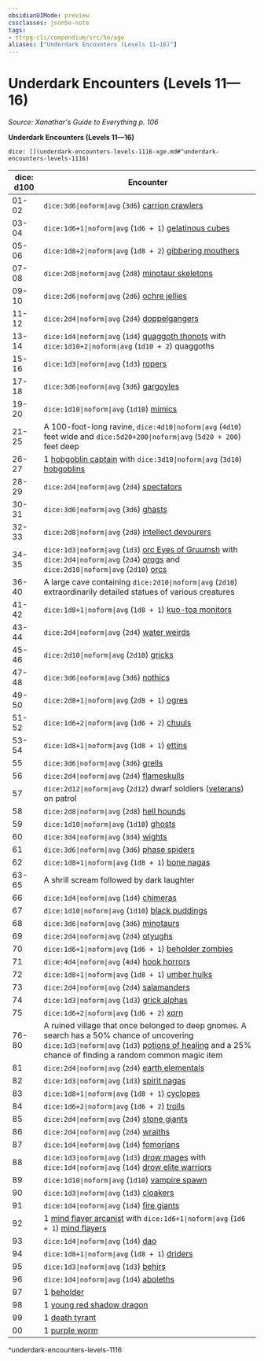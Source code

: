 ```yaml
---
obsidianUIMode: preview
cssclasses: json5e-note
tags:
- ttrpg-cli/compendium/src/5e/xge
aliases: ["Underdark Encounters (Levels 11—16)"]
---
```

# Underdark Encounters (Levels 11—16)
*Source: Xanathar's Guide to Everything p. 106* 

**Underdark Encounters (Levels 11—16)**

`dice: [](underdark-encounters-levels-1116-xge.md#^underdark-encounters-levels-1116)`

| dice: d100 | Encounter |
|------------|-----------|
| 01-02 | `dice:3d6\|noform\|avg` (`3d6`) [carrion crawlers](3-Compendium/bestiary/monstrosity/carrion-crawler-xmm.md) |
| 03-04 | `dice:1d6+1\|noform\|avg` (`1d6 + 1`) [gelatinous cubes](3-Compendium/bestiary/ooze/gelatinous-cube-xmm.md) |
| 05-06 | `dice:1d8+2\|noform\|avg` (`1d8 + 2`) [gibbering mouthers](3-Compendium/bestiary/aberration/gibbering-mouther-xmm.md) |
| 07-08 | `dice:2d8\|noform\|avg` (`2d8`) [minotaur skeletons](3-Compendium/bestiary/undead/minotaur-skeleton-xmm.md) |
| 09-10 | `dice:2d6\|noform\|avg` (`2d6`) [ochre jellies](3-Compendium/bestiary/ooze/ochre-jelly-xmm.md) |
| 11-12 | `dice:2d4\|noform\|avg` (`2d4`) [doppelgangers](3-Compendium/bestiary/monstrosity/doppelganger-xmm.md) |
| 13-14 | `dice:1d4\|noform\|avg` (`1d4`) [quaggoth thonots](3-Compendium/bestiary/monstrosity/quaggoth-thonot-xmm.md) with `dice:1d10+2\|noform\|avg` (`1d10 + 2`) quaggoths |
| 15-16 | `dice:1d3\|noform\|avg` (`1d3`) [ropers](3-Compendium/bestiary/aberration/roper-xmm.md) |
| 17-18 | `dice:3d6\|noform\|avg` (`3d6`) [gargoyles](3-Compendium/bestiary/elemental/gargoyle-xmm.md) |
| 19-20 | `dice:1d10\|noform\|avg` (`1d10`) [mimics](3-Compendium/bestiary/monstrosity/mimic-xmm.md) |
| 21-25 | A 100-foot-long ravine, `dice:4d10\|noform\|avg` (`4d10`) feet wide and `dice:5d20+200\|noform\|avg` (`5d20 + 200`) feet deep |
| 26-27 | 1 [hobgoblin captain](3-Compendium/bestiary/fey/hobgoblin-captain-xmm.md) with `dice:3d10\|noform\|avg` (`3d10`) [hobgoblins](3-Compendium/bestiary/fey/hobgoblin-warrior-xmm.md) |
| 28-29 | `dice:2d4\|noform\|avg` (`2d4`) [spectators](3-Compendium/bestiary/aberration/spectator-xmm.md) |
| 30-31 | `dice:3d6\|noform\|avg` (`3d6`) [ghasts](3-Compendium/bestiary/undead/ghast-xmm.md) |
| 32-33 | `dice:2d8\|noform\|avg` (`2d8`) [intellect devourers](3-Compendium/bestiary/aberration/intellect-devourer-xmm.md) |
| 34-35 | `dice:1d3\|noform\|avg` (`1d3`) [orc Eyes of Gruumsh](3-Compendium/bestiary/humanoid/cultist-fanatic-xmm.md) with `dice:2d4\|noform\|avg` (`2d4`) [orogs](3-Compendium/bestiary/humanoid/berserker-xmm.md) and `dice:2d10\|noform\|avg` (`2d10`) [orcs](3-Compendium/bestiary/humanoid/tough-xmm.md) |
| 36-40 | A large cave containing `dice:2d10\|noform\|avg` (`2d10`) extraordinarily detailed statues of various creatures |
| 41-42 | `dice:1d8+1\|noform\|avg` (`1d8 + 1`) [kuo-toa monitors](3-Compendium/bestiary/aberration/kuo-toa-monitor-xmm.md) |
| 43-44 | `dice:2d4\|noform\|avg` (`2d4`) [water weirds](3-Compendium/bestiary/elemental/water-weird-xmm.md) |
| 45-46 | `dice:2d10\|noform\|avg` (`2d10`) [gricks](3-Compendium/bestiary/aberration/grick-xmm.md) |
| 47-48 | `dice:3d6\|noform\|avg` (`3d6`) [nothics](3-Compendium/bestiary/aberration/nothic-xmm.md) |
| 49-50 | `dice:2d8+1\|noform\|avg` (`2d8 + 1`) [ogres](3-Compendium/bestiary/giant/ogre-xmm.md) |
| 51-52 | `dice:1d6+2\|noform\|avg` (`1d6 + 2`) [chuuls](3-Compendium/bestiary/aberration/chuul-xmm.md) |
| 53-54 | `dice:1d8+1\|noform\|avg` (`1d8 + 1`) [ettins](3-Compendium/bestiary/giant/ettin-xmm.md) |
| 55 | `dice:3d6\|noform\|avg` (`3d6`) [grells](3-Compendium/bestiary/aberration/grell-xmm.md) |
| 56 | `dice:2d4\|noform\|avg` (`2d4`) [flameskulls](3-Compendium/bestiary/undead/flameskull-xmm.md) |
| 57 | `dice:2d12\|noform\|avg` (`2d12`) dwarf soldiers ([veterans](3-Compendium/bestiary/humanoid/warrior-veteran-xmm.md)) on patrol |
| 58 | `dice:2d8\|noform\|avg` (`2d8`) [hell hounds](3-Compendium/bestiary/fiend/hell-hound-xmm.md) |
| 59 | `dice:1d10\|noform\|avg` (`1d10`) [ghosts](3-Compendium/bestiary/undead/ghost-xmm.md) |
| 60 | `dice:3d4\|noform\|avg` (`3d4`) [wights](3-Compendium/bestiary/undead/wight-xmm.md) |
| 61 | `dice:3d6\|noform\|avg` (`3d6`) [phase spiders](3-Compendium/bestiary/monstrosity/phase-spider-xmm.md) |
| 62 | `dice:1d8+1\|noform\|avg` (`1d8 + 1`) [bone nagas](3-Compendium/bestiary/undead/bone-naga-xmm.md) |
| 63-65 | A shrill scream followed by dark laughter |
| 66 | `dice:1d4\|noform\|avg` (`1d4`) [chimeras](3-Compendium/bestiary/monstrosity/chimera-xmm.md) |
| 67 | `dice:1d10\|noform\|avg` (`1d10`) [black puddings](3-Compendium/bestiary/ooze/black-pudding-xmm.md) |
| 68 | `dice:3d6\|noform\|avg` (`3d6`) [minotaurs](3-Compendium/bestiary/monstrosity/minotaur-of-baphomet-xmm.md) |
| 69 | `dice:2d4\|noform\|avg` (`2d4`) [otyughs](3-Compendium/bestiary/aberration/otyugh-xmm.md) |
| 70 | `dice:1d6+1\|noform\|avg` (`1d6 + 1`) [beholder zombies](3-Compendium/bestiary/undead/beholder-zombie-xmm.md) |
| 71 | `dice:4d4\|noform\|avg` (`4d4`) [hook horrors](3-Compendium/bestiary/monstrosity/hook-horror-xmm.md) |
| 72 | `dice:1d8+1\|noform\|avg` (`1d8 + 1`) [umber hulks](3-Compendium/bestiary/monstrosity/umber-hulk-xmm.md) |
| 73 | `dice:2d4\|noform\|avg` (`2d4`) [salamanders](3-Compendium/bestiary/elemental/salamander-xmm.md) |
| 74 | `dice:1d3\|noform\|avg` (`1d3`) [grick alphas](3-Compendium/bestiary/aberration/grick-ancient-xmm.md) |
| 75 | `dice:1d6+2\|noform\|avg` (`1d6 + 2`) [xorn](3-Compendium/bestiary/elemental/xorn-xmm.md) |
| 76-80 | A ruined village that once belonged to deep gnomes. A search has a 50% chance of uncovering `dice:1d3\|noform\|avg` (`1d3`) [potions of healing](3-Compendium/items/potion-of-healing-xdmg.md) and a 25% chance of finding a random common magic item |
| 81 | `dice:2d4\|noform\|avg` (`2d4`) [earth elementals](3-Compendium/bestiary/elemental/earth-elemental-xmm.md) |
| 82 | `dice:1d3\|noform\|avg` (`1d3`) [spirit nagas](3-Compendium/bestiary/fiend/spirit-naga-xmm.md) |
| 83 | `dice:1d8+1\|noform\|avg` (`1d8 + 1`) [cyclopes](3-Compendium/bestiary/giant/cyclops-sentry-xmm.md) |
| 84 | `dice:1d6+2\|noform\|avg` (`1d6 + 2`) [trolls](3-Compendium/bestiary/giant/troll-xmm.md) |
| 85 | `dice:2d4\|noform\|avg` (`2d4`) [stone giants](3-Compendium/bestiary/giant/stone-giant-xmm.md) |
| 86 | `dice:2d4\|noform\|avg` (`2d4`) [wraiths](3-Compendium/bestiary/undead/wraith-xmm.md) |
| 87 | `dice:1d4\|noform\|avg` (`1d4`) [fomorians](3-Compendium/bestiary/giant/fomorian-xmm.md) |
| 88 | `dice:1d3\|noform\|avg` (`1d3`) [drow mages](3-Compendium/bestiary/humanoid/bandit-deceiver-xmm.md) with `dice:1d4\|noform\|avg` (`1d4`) [drow elite warriors](3-Compendium/bestiary/humanoid/gladiator-xmm.md) |
| 89 | `dice:1d10\|noform\|avg` (`1d10`) [vampire spawn](3-Compendium/bestiary/undead/vampire-spawn-xmm.md) |
| 90 | `dice:1d3\|noform\|avg` (`1d3`) [cloakers](3-Compendium/bestiary/aberration/cloaker-xmm.md) |
| 91 | `dice:1d4\|noform\|avg` (`1d4`) [fire giants](3-Compendium/bestiary/giant/fire-giant-xmm.md) |
| 92 | 1 [mind flayer arcanist](3-Compendium/bestiary/aberration/mind-flayer-arcanist-xmm.md) with `dice:1d6+1\|noform\|avg` (`1d6 + 1`) [mind flayers](3-Compendium/bestiary/aberration/mind-flayer-xmm.md) |
| 93 | `dice:1d4\|noform\|avg` (`1d4`) [dao](3-Compendium/bestiary/elemental/dao-xmm.md) |
| 94 | `dice:1d8+1\|noform\|avg` (`1d8 + 1`) [driders](3-Compendium/bestiary/monstrosity/drider-xmm.md) |
| 95 | `dice:1d3\|noform\|avg` (`1d3`) [behirs](3-Compendium/bestiary/monstrosity/behir-xmm.md) |
| 96 | `dice:1d4\|noform\|avg` (`1d4`) [aboleths](3-Compendium/bestiary/aberration/aboleth-xmm.md) |
| 97 | 1 [beholder](3-Compendium/bestiary/aberration/beholder-xmm.md) |
| 98 | 1 [young red shadow dragon](3-Compendium/bestiary/dragon/shadow-dragon-xmm.md) |
| 99 | 1 [death tyrant](3-Compendium/bestiary/undead/death-tyrant-xmm.md) |
| 00 | 1 [purple worm](3-Compendium/bestiary/monstrosity/purple-worm-xmm.md) |
^underdark-encounters-levels-1116